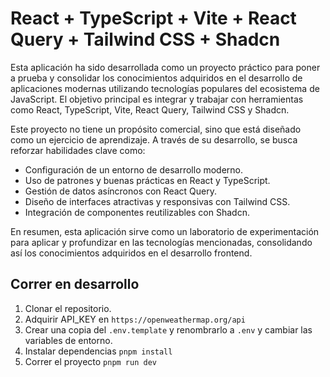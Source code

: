 # React + TypeScript + Vite + React Query + Tailwind CSS + Shadcn


Esta aplicación ha sido desarrollada como un proyecto práctico para poner a prueba y consolidar los conocimientos adquiridos en el desarrollo de aplicaciones modernas utilizando tecnologías populares del ecosistema de JavaScript. El objetivo principal es integrar y trabajar con herramientas como React, TypeScript, Vite, React Query, Tailwind CSS y Shadcn.

Este proyecto no tiene un propósito comercial, sino que está diseñado como un ejercicio de aprendizaje. A través de su desarrollo, se busca reforzar habilidades clave como:

- Configuración de un entorno de desarrollo moderno.
- Uso de patrones y buenas prácticas en React y TypeScript.
- Gestión de datos asíncronos con React Query.
- Diseño de interfaces atractivas y responsivas con Tailwind CSS.
- Integración de componentes reutilizables con Shadcn.

En resumen, esta aplicación sirve como un laboratorio de experimentación para aplicar y profundizar en las tecnologías mencionadas, consolidando así los conocimientos adquiridos en el desarrollo frontend.


## Correr en desarrollo


1. Clonar el repositorio.
2. Adquirir API_KEY en ```https://openweathermap.org/api```
3. Crear una copia del ```.env.template``` y renombrarlo a ```.env``` y cambiar las variables de entorno.
4. Instalar dependencias ```pnpm install```
5. Correr el proyecto ```pnpm run dev```
